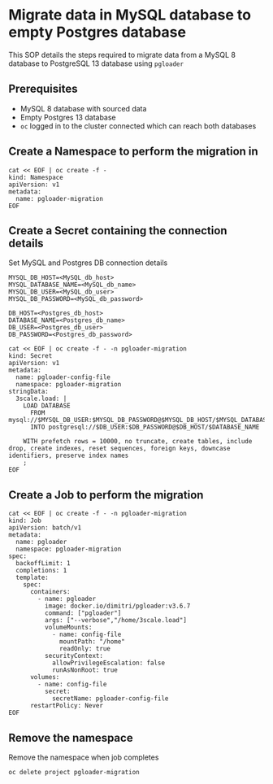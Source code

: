 # Migrate data in MySQL database to empty Postgres database

This SOP details the steps required to migrate data from a MySQL 8 database to PostgreSQL 13 database using `pgloader`

## Prerequisites
- MySQL 8 database with sourced data
- Empty Postgres 13 database
- `oc` logged in to the cluster connected which can reach both databases

## Create a Namespace to perform the migration in
```
cat << EOF | oc create -f -
kind: Namespace
apiVersion: v1
metadata:
  name: pgloader-migration
EOF
```

## Create a Secret containing the connection details
Set MySQL and Postgres DB connection details
```
MYSQL_DB_HOST=<MySQL_db_host>
MYSQL_DATABASE_NAME=<MySQL_db_name>
MYSQL_DB_USER=<MySQL_db_user>
MYSQL_DB_PASSWORD=<MySQL_db_password>
```
```
DB_HOST=<Postgres_db_host>
DATABASE_NAME=<Postgres_db_name>
DB_USER=<Postgres_db_user>
DB_PASSWORD=<Postgres_db_password>
```

```
cat << EOF | oc create -f - -n pgloader-migration
kind: Secret
apiVersion: v1
metadata:
  name: pgloader-config-file
  namespace: pgloader-migration
stringData:
  3scale.load: |
    LOAD DATABASE
      FROM mysql://$MYSQL_DB_USER:$MYSQL_DB_PASSWORD@$MYSQL_DB_HOST/$MYSQL_DATABASE_NAME
      INTO postgresql://$DB_USER:$DB_PASSWORD@$DB_HOST/$DATABASE_NAME

    WITH prefetch rows = 10000, no truncate, create tables, include drop, create indexes, reset sequences, foreign keys, downcase identifiers, preserve index names
    ;
EOF
```
  
## Create a Job to perform the migration
```
cat << EOF | oc create -f - -n pgloader-migration
kind: Job
apiVersion: batch/v1
metadata:
  name: pgloader
  namespace: pgloader-migration
spec:
  backoffLimit: 1
  completions: 1
  template:
    spec:
      containers:
        - name: pgloader
          image: docker.io/dimitri/pgloader:v3.6.7
          command: ["pgloader"]
          args: ["--verbose","/home/3scale.load"]
          volumeMounts:
            - name: config-file
              mountPath: "/home"
              readOnly: true
          securityContext:
            allowPrivilegeEscalation: false
            runAsNonRoot: true
      volumes:
        - name: config-file
          secret:
            secretName: pgloader-config-file
      restartPolicy: Never
EOF
```

## Remove the namespace
Remove the namespace when job completes
```
oc delete project pgloader-migration
```